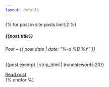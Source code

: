```yaml
---
layout: default
---
```


<div id="projects" class="container">
  <div class="row">
    <div class="col-sm">
        <a class="project" id="project-rs" href="https://runescape.wiki/" data-toggle="tooltip" data-placement="top" title="RuneScape Wiki" >
            <div class="logo"></div>
        </a>
    </div>
    <div class="col-sm">
        <a class="project" id="project-osrs" href="https://oldschool.runescape.wiki/" data-toggle="tooltip" data-placement="top" title="Old School RuneScape Wiki">
            <div class="logo"></div>
        </a>
    </div>
  </div>
</div>

<div id="posts">
    <div class="row">
        {% for post in site.posts limit:2 %}
        <div class="col">
            <div class="card">
                <div class="card-body">
                    <h5 class="card-title">{{post.title}}</h5>
                    <h6 class="card-subtitle mb-2 text-muted">Post &#8226; {{ post.date | date: "%-d %B %Y" }}</h6>
                    <p class="card-text">{{post.excerpt | strip_html | truncatewords:20}}</p>
                    <a href="{{post.url}}" class="card-link">Read post</a>
                </div>
            </div>
        </div>
        {% endfor %}
    </div>
</div>